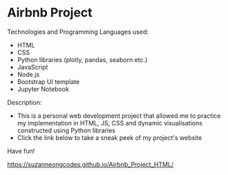 # Airbnb Project

Technologies and Programming Languages used: 
- HTML
- CSS
- Python libraries (plotly, pandas, seaborn etc.)
- JavaScript
- Node.js
- Bootstrap UI template
- Jupyter Notebook

Description:
- This is a personal web development project that allowed me to practice my implementation in HTML, JS, CSS and dynamic visualisations constructed using Python libraries
- Click the link below to take a sneak peek of my project's website

Have fun!

https://suzanneongcodes.github.io/Airbnb_Project_HTML/
